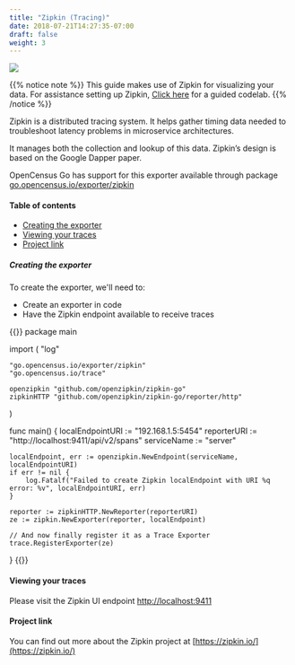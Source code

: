 ```yaml
---
title: "Zipkin (Tracing)"
date: 2018-07-21T14:27:35-07:00
draft: false
weight: 3
---
```


![](https://zipkin.io/public/img/zipkin-logo-200x119.jpg)

{{% notice note %}}
This guide makes use of Zipkin for visualizing your data. For assistance setting up Zipkin, [Click here](/codelabs/zipkin) for a guided codelab.
{{% /notice %}}

Zipkin is a distributed tracing system. It helps gather timing data needed to troubleshoot latency problems in microservice architectures.

It manages both the collection and lookup of this data. Zipkin’s design is based on the Google Dapper paper.

OpenCensus Go has support for this exporter available through package [go.opencensus.io/exporter/zipkin](https://godoc.org/go.opencensus.io/exporter/zipkin)

#### Table of contents
- [Creating the exporter](#creating-the-exporter)
- [Viewing your traces](#viewing-your-traces)
- [Project link](#project-link)

##### Creating the exporter
To create the exporter, we'll need to:

* Create an exporter in code
* Have the Zipkin endpoint available to receive traces

{{<highlight go>}}
package main

import (
	"log"

	"go.opencensus.io/exporter/zipkin"
	"go.opencensus.io/trace"

	openzipkin "github.com/openzipkin/zipkin-go"
	zipkinHTTP "github.com/openzipkin/zipkin-go/reporter/http"
)

func main() {
	localEndpointURI := "192.168.1.5:5454"
	reporterURI := "http://localhost:9411/api/v2/spans"
	serviceName := "server"

	localEndpoint, err := openzipkin.NewEndpoint(serviceName, localEndpointURI)
	if err != nil {
		log.Fatalf("Failed to create Zipkin localEndpoint with URI %q error: %v", localEndpointURI, err)
	}

	reporter := zipkinHTTP.NewReporter(reporterURI)
	ze := zipkin.NewExporter(reporter, localEndpoint)

	// And now finally register it as a Trace Exporter
	trace.RegisterExporter(ze)
}
{{</highlight>}}

#### Viewing your traces
Please visit the Zipkin UI endpoint [http://localhost:9411](http://localhost:9411)

#### Project link
You can find out more about the Zipkin project at [https://zipkin.io/](https://zipkin.io/)
